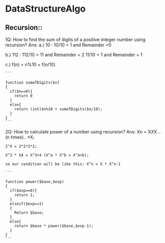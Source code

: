 # DataStructureAlgo
  ## Recursion::
1Q: How to find the sum of digits of a positive integer number using recursion?
Ans:
  a.) 10 : 10/10 = 1 and Remainder =0
  
  b.) 112 : 112/10 = 11 and Remainder = 2
            11/10  = 1 and Remainder = 1
            
  c.) f(n) = n%10 + f(n/10)
  
    ```
    
    function sumofDigits($n)    
    {    
      if($n==0){
        return 0
      }
      else{
        return (int)$n%10 + sumofDigits($n/10);
      }      
    }
    ```

  2Q: How to calculate power of a number using recursion?
  Ans: 
    Xn = X*X*X ..(n times).. *X;

    2^4 = 2*2*2*2;
    
    X^3 * X4 = X^3+4 (X^a * X^b = X^a+b);
    
    so our condition will be like this: X^n = X * X^n-1
    
    ```
    
    function power($base,$exp)    
    {    
      if($exp==0){
        return 1;
      }
      elseif($exp==1)
      {
        Return $base;
      }
      else{
        return $base * power($base,$exp-1);
      }      
    }
    ```
